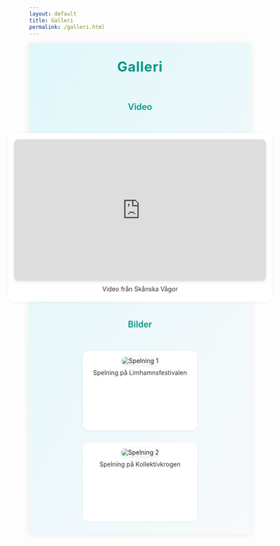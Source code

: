 ```yaml
---
layout: default
title: Galleri
permalink: /galleri.html
---
```


<style>
.hero {
  display: flex;
  flex-direction: column;
  align-items: center;
  justify-content: center;
  background: linear-gradient(120deg, #e0f7fa 0%, #f8fafc 100%);
  padding: 2.5em 1em 2em 1em;
  box-shadow: 0 2px 16px rgba(0,0,0,0.07);
}
.hero-title {
  font-size: 2.2em;
  font-weight: 700;
  color: #009688;
  margin-bottom: 0.7em;
  letter-spacing: 0.03em;
  text-align: center;
}
.gallery-section-title {
  font-size: 1.4em;
  color: #009688;
  margin: 2em 0 1em 0;
  text-align: center;
  font-weight: 600;
}
.gallery-list {
  display: flex;
  flex-wrap: wrap;
  gap: 2em;
  justify-content: center;
  margin-top: 2em;
}
.gallery-card {
  background: #fff;
  border-radius: 12px;
  box-shadow: 0 1px 6px rgba(0,0,0,0.06);
  padding: 1em 1em 1.5em 1em;
  width: 260px;
  min-height: 180px;
  display: flex;
  flex-direction: column;
  align-items: center;
  box-sizing: border-box;
}
.gallery-card img {
  max-width: 100%;
  max-height: 140px;
  border-radius: 8px;
  margin-bottom: 0.7em;
  box-shadow: 0 2px 8px rgba(0,0,0,0.10);
  cursor: pointer;
  transition: box-shadow 0.2s;
}
.gallery-card img:hover {
  box-shadow: 0 4px 16px rgba(0,150,136,0.18);
}
.gallery-caption {
  font-size: 1em;
  color: #333;
  text-align: center;
}
/* Video card styles */
.video-list {
  display: flex;
  flex-wrap: wrap;
  gap: 2em;
  justify-content: center;
  margin-top: 2em;
}
.video-card {
  background: #fff;
  border-radius: 12px;
  box-shadow: 0 1px 6px rgba(0,0,0,0.06);
  padding: 1em 1em 1.5em 1em;
  width: 600px;
  min-height: 340px;
  display: flex;
  flex-direction: column;
  align-items: center;
  box-sizing: border-box;
}
.video-card .video-wrapper {
  position: relative;
  width: 100%;
  padding-bottom: 56.25%;
  height: 0;
  overflow: hidden;
  border-radius: 8px;
  box-shadow: 0 2px 8px rgba(0,0,0,0.10);
  margin-bottom: 0.7em;
}
.video-card iframe {
  position: absolute;
  top: 0; left: 0; width: 100%; height: 100%; border: 0;
  border-radius: 8px;
}
/* Lightbox styles */
.lightbox {
  display: none;
  position: fixed;
  z-index: 9999;
  left: 0; top: 0; width: 100vw; height: 100vh;
  background: rgba(0,0,0,0.85);
  align-items: center;
  justify-content: center;
}
.lightbox.active {
  display: flex;
}
.lightbox img {
  max-width: 90vw;
  max-height: 90vh;
  border-radius: 12px;
  box-shadow: 0 4px 32px rgba(0,0,0,0.25);
}
.lightbox-close {
  position: absolute;
  top: 2vw;
  right: 3vw;
  color: #fff;
  font-size: 2.5em;
  font-weight: bold;
  cursor: pointer;
  z-index: 10001;
  text-shadow: 0 2px 8px #000;
}
</style>

<div class="hero">
  <div class="hero-title">Galleri</div>
  <div class="gallery-section-title">Video</div>
  <div class="video-list">
    <div class="video-card">
      <div class="video-wrapper">
        <iframe src="https://www.youtube.com/embed/_L8Fi8Xahaw" title="YouTube video" allowfullscreen></iframe>
      </div>
      <div class="gallery-caption">Video från Skånska Vågor</div>
    </div>
    <!-- Lägg till fler videos här -->
  </div>
  <div class="gallery-section-title">Bilder</div>
  <div class="gallery-list">
    <div class="gallery-card">
      <img src="{{ site.baseurl }}/public/galleri/501057291_10226767836958236_8478783061480093931_n.jpg" alt="Spelning 1" onclick="openLightbox(this)">
      <div class="gallery-caption">Spelning på Limhamnsfestivalen</div>
    </div>
    <div class="gallery-card">
      <img src="{{ site.baseurl }}/public/galleri/516693477_10227548120584839_2821924789254496156_n.jpg" alt="Spelning 2" onclick="openLightbox(this)">
      <div class="gallery-caption">Spelning på Kollektivkrogen</div>
    </div>
    <!-- Lägg till fler bilder här -->
  </div>
</div>

<!-- Lightbox markup -->
<div class="lightbox" id="lightbox" onclick="closeLightbox(event)">
  <span class="lightbox-close" onclick="closeLightbox(event)">&times;</span>
  <img id="lightbox-img" src="" alt="">
</div>

<script>
function openLightbox(img) {
  var lightbox = document.getElementById('lightbox');
  var lightboxImg = document.getElementById('lightbox-img');
  lightboxImg.src = img.src;
  lightboxImg.alt = img.alt;
  lightbox.classList.add('active');
}
function closeLightbox(e) {
  if (e.target.classList.contains('lightbox') || e.target.classList.contains('lightbox-close')) {
    document.getElementById('lightbox').classList.remove('active');
  }
}
document.addEventListener('keydown', function(e) {
  if (e.key === 'Escape') {
    document.getElementById('lightbox').classList.remove('active');
  }
});
</script>
